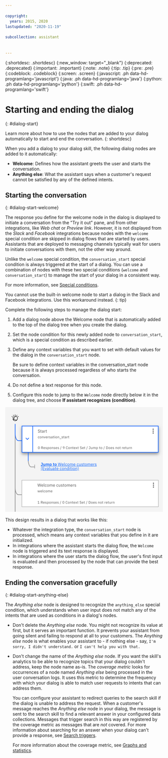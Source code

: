 ```yaml
---

copyright:
  years: 2015, 2020
lastupdated: "2020-11-19"

subcollection: assistant


---
```


{:shortdesc: .shortdesc}
{:new_window: target="_blank"}
{:deprecated: .deprecated}
{:important: .important}
{:note: .note}
{:tip: .tip}
{:pre: .pre}
{:codeblock: .codeblock}
{:screen: .screen}
{:javascript: .ph data-hd-programlang='javascript'}
{:java: .ph data-hd-programlang='java'}
{:python: .ph data-hd-programlang='python'}
{:swift: .ph data-hd-programlang='swift'}

# Starting and ending the dialog
{: #dialog-start}

Learn more about how to use the nodes that are added to your dialog automatically to start and end the conversation.
{: shortdesc}

When you add a dialog to your dialog skill, the following dialog nodes are added to it automatically:

- **Welcome**: Defines how the assistant greets the user and starts the conversation.
- **Anything else**: What the assistant says when a customer's request cannot be satisfied by any of the defined intents.

## Starting the conversation
{: #dialog-start-welcome}

The response you define for the welcome node in the dialog is displayed to initiate a conversation from the "Try it out" pane, and from other integrations, like *Web chat* or *Preview link*. However, it is not displayed from the *Slack* and *Facebook* integrations because nodes with the `welcome` special condition are skipped in dialog flows that are started by users. Assistants that are deployed to messaging channels typically wait for users to initiate conversations with them, not the other way around.

Unlike the `welcome` special condition, the `conversation_start` special condition is always triggered at the start of a dialog. You can use a combination of nodes with these two special conditions (`welcome` and `conversation_start`) to manage the start of your dialog in a consistent way.

For more information, see [Special conditions](/docs/assistant?topic=assistant-dialog-overview#dialog-overview-special-conditions).

You cannot use the built-in welcome node to start a dialog in the Slack and Facebook integrations. Use this workaround instead.
{: tip}

Complete the following steps to manage the dialog start:

1.  Add a dialog node above the Welcome node that is automatically added to the top of the dialog tree when you create the dialog.

1.  Set the node condition for this newly added node to `conversation_start`, which is a special condition as described earlier.

1.  Define any context variables that you want to set with default values for the dialog in the `conversation_start` node.

    Be sure to define context variables in the conversation_start node because it is always processed regardless of who starts the conversation.

1.  Do not define a text response for this node.

1.  Configure this node to jump to the `Welcome` node directly below it in the dialog tree, and choose **If assistant recognizes (condition)**.

![Screenshot of the dialog tree with a conversation_start node jumping to a welcome node below it.](images/dialog-start.png)

This design results in a dialog that works like this:

- Whatever the integration type, the `conversation_start` node is processed, which means any context variables that you define in it are initialized.
- In integrations where the assistant starts the dialog flow, the `Welcome` node is triggered and its text response is displayed.
- In integrations where the user starts the dialog flow, the user's first input is evaluated and then processed by the node that can provide the best response.

## Ending the conversation gracefully
{: #dialog-start-anything-else}

The *Anything else* node is designed to recognize the `anything_else` special condition, which understands when user input does not match any of the intents that are used as conditions in a dialog's nodes.

- Don't delete the *Anything else* node. You might not recognize its value at first, but it serves an important function. It prevents your assistant from going silent and failing to respond at all to your customers. The *Anything else* node is what enables your assistant to - if nothing else - say, `I'm sorry, I didn't understand.` or `I can't help you with that.`

- Don't change the name of the *Anything else* node. If you want the skill's analytics to be able to recognize topics that your dialog couldn't address, keep the node name as-is. The *coverage metric* looks for occurrences of a node named *Anything else* being processed in the user conversation logs. It uses this metric to determine the frequency with which your dialog is able to match user requests to intents that can address them.

  You can configure your assistant to redirect queries to the search skill if the dialog is unable to address the request. When a customer's message reaches the *Anything else* node in your dialog, the message is sent to the search skill to find a relevant answer in your configured data collections. Messages that trigger search in this way are registered by the coverage metric as messages that are *not* covered. For more information about searching for an answer when your dialog can't provide a response, see [Search triggers](/docs/assistant?topic=assistant-skill-search-add#skill-search-add-trigger).

  For more information about the coverage metric, see [Graphs and statistics](/docs/assistant?topic=assistant-logs-overview#logs-overview-graphs).

